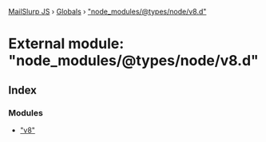 [MailSlurp JS](../README.md) › [Globals](../globals.md) › ["node_modules/@types/node/v8.d"](_node_modules__types_node_v8_d_.md)

# External module: "node_modules/@types/node/v8.d"

## Index

### Modules

* ["v8"](_node_modules__types_node_v8_d_._v8_.md)
